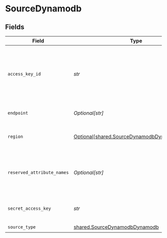 # SourceDynamodb


## Fields

| Field                                                                                                | Type                                                                                                 | Required                                                                                             | Description                                                                                          | Example                                                                                              |
| ---------------------------------------------------------------------------------------------------- | ---------------------------------------------------------------------------------------------------- | ---------------------------------------------------------------------------------------------------- | ---------------------------------------------------------------------------------------------------- | ---------------------------------------------------------------------------------------------------- |
| `access_key_id`                                                                                      | *str*                                                                                                | :heavy_check_mark:                                                                                   | The access key id to access Dynamodb. Airbyte requires read permissions to the database              | A012345678910EXAMPLE                                                                                 |
| `endpoint`                                                                                           | *Optional[str]*                                                                                      | :heavy_minus_sign:                                                                                   | the URL of the Dynamodb database                                                                     | https://{aws_dynamo_db_url}.com                                                                      |
| `region`                                                                                             | [Optional[shared.SourceDynamodbDynamodbRegion]](../../models/shared/sourcedynamodbdynamodbregion.md) | :heavy_minus_sign:                                                                                   | The region of the Dynamodb database                                                                  |                                                                                                      |
| `reserved_attribute_names`                                                                           | *Optional[str]*                                                                                      | :heavy_minus_sign:                                                                                   | Comma separated reserved attribute names present in your tables                                      | name, field_name, field-name                                                                         |
| `secret_access_key`                                                                                  | *str*                                                                                                | :heavy_check_mark:                                                                                   | The corresponding secret to the access key id.                                                       | a012345678910ABCDEFGH/AbCdEfGhEXAMPLEKEY                                                             |
| `source_type`                                                                                        | [shared.SourceDynamodbDynamodb](../../models/shared/sourcedynamodbdynamodb.md)                       | :heavy_check_mark:                                                                                   | N/A                                                                                                  |                                                                                                      |